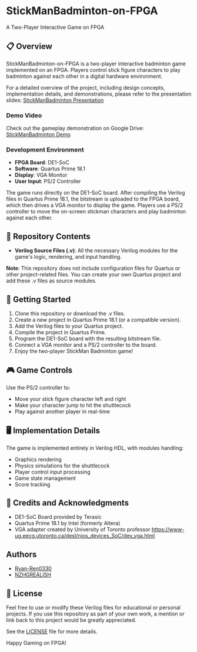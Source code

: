 # StickManBadminton-on-FPGA

A Two-Player Interactive Game on FPGA

## 📋 Overview

StickManBadminton-on-FPGA is a two-player interactive badminton game implemented on an FPGA. Players control stick figure characters to play badminton against each other in a digital hardware environment.

For a detailed overview of the project, including design concepts, implementation details, and demonstrations, please refer to the presentation slides:
[StickManBadminton Presentation](https://docs.google.com/presentation/d/1zoz6aC_Ih6Uw6YF6MzBEiaykrYxHg3aTIHqkL9wZQng/edit?usp=sharing)

### Demo Video
Check out the gameplay demonstration on Google Drive:
[StickManBadminton Demo](https://drive.google.com/file/d/1PP2bYJcBR7BYThMZTCKkJW73poz9YS4P/view?usp=sharing)

### Development Environment
- **FPGA Board**: DE1-SoC
- **Software**: Quartus Prime 18.1
- **Display**: VGA Monitor
- **User Input**: PS/2 Controller

The game runs directly on the DE1-SoC board. After compiling the Verilog files in Quartus Prime 18.1, the bitstream is uploaded to the FPGA board, which then drives a VGA monitor to display the game. Players use a PS/2 controller to move the on-screen stickman characters and play badminton against each other.

## 📁 Repository Contents

- **Verilog Source Files (.v)**: All the necessary Verilog modules for the game's logic, rendering, and input handling.

**Note**: This repository does not include configuration files for Quartus or other project-related files. You can create your own Quartus project and add these .v files as source modules.

## 🚀 Getting Started

1. Clone this repository or download the .v files.
2. Create a new project in Quartus Prime 18.1 (or a compatible version).
3. Add the Verilog files to your Quartus project.
4. Compile the project in Quartus Prime.
5. Program the DE1-SoC board with the resulting bitstream file.
6. Connect a VGA monitor and a PS/2 controller to the board.
7. Enjoy the two-player StickMan Badminton game!

## 🎮 Game Controls

Use the PS/2 controller to:
- Move your stick figure character left and right
- Make your character jump to hit the shuttlecock
- Play against another player in real-time

## 🖥️ Implementation Details

The game is implemented entirely in Verilog HDL, with modules handling:
- Graphics rendering
- Physics simulations for the shuttlecock
- Player control input processing
- Game state management
- Score tracking

## 🙏 Credits and Acknowledgments

- DE1-SoC Board provided by Terasic
- Quartus Prime 18.1 by Intel (formerly Altera)
- VGA adapter created by University of Toronto professor https://www-ug.eecg.utoronto.ca/desl/nios_devices_SoC/dev_vga.html
## Authors

- [Ryan-Ren0330](https://github.com/Ryan-Ren0330)
- [NZHGREALISH](https://github.com/NZHGREALISH)
## 📄 License

Feel free to use or modify these Verilog files for educational or personal projects. If you use this repository as part of your own work, a mention or link back to this project would be greatly appreciated.

See the [LICENSE](https://github.com/Ryan-Ren0330/StickManBadminton-on-FPGA/blob/main/LICENSE) file for more details.

Happy Gaming on FPGA!
